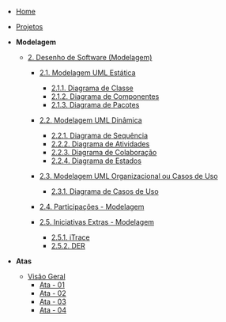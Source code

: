 <!-- docs/_sidebar.md -->

- [Home](/README.md)
- [Projetos](/Projeto/Projeto.md)

- **Modelagem**
  - [2. Desenho de Software (Modelagem)](/Modelagem/2.Modelagem.md)
    - [2.1. Modelagem UML Estática](/Modelagem/2.1.ModelagemEstatica.md)
      - [2.1.1. Diagrama de Classe](/Projeto/2.1.1.DiagramaDeClasses.md)
      - [2.1.2. Diagrama de Componentes](/Modelagem/2.1.2.DiagramadeComponentes.md)
      - [2.1.3. Diagrama de Pacotes](/Modelagem/2.1.3.DiagramaPacotes.md)

    - [2.2. Modelagem UML Dinâmica](/Modelagem/2.2.ModelagemDinamica.md)
      - [2.2.1. Diagrama de Sequência](/Modelagem/2.2.1.DiagramaSequencia.md)
      - [2.2.2. Diagrama de Atividades](/Projeto/2.2.2.DiagramaDeAtividades.md)
      - [2.2.3. Diagrama de Colaboração](/Projeto/2.2.3.DiagramaDeColaboracao.md)
      - [2.2.4. Diagrama de Estados](/Projeto/2.2.4.DiagramaDeEstados.md)

    - [2.3. Modelagem UML Organizacional ou Casos de Uso](/Modelagem/2.3.ModelagemOrganizacionalCasosDeUso.md)
      - [2.3.1. Diagrama de Casos de Uso](/Projeto/2.3.1.DiagramaDeCasoDeUso.md)
    - [2.4. Participações - Modelagem](/Modelagem/2.4.ParticipacoesModelagem.md)
    - [2.5. Iniciativas Extras - Modelagem](/Modelagem/2.5.IniciativasExtras.md)
      - [2.5.1. iTrace](/Modelagem/2.3.2itrace.md)
      - [2.5.2. DER](/Modelagem/extras/DER/DERs.md)

- **Atas**
  - [Visão Geral](atas/atas.md)
    - [Ata - 01](atas/ata_01.md)
    - [Ata - 02](atas/ata_02.md)
    - [Ata - 03](atas/ata_03.md)
    - [Ata - 04](atas/ata_04.md)
